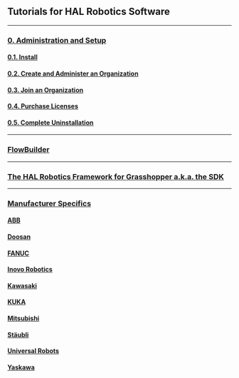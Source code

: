 ## Tutorials for HAL Robotics Software
---

### [0. Administration and Setup](Overview/0-Administration-and-Setup/Contents.md#0-administration-and-setup)

#### [0.1. Install](Overview/0-Administration-and-Setup/Contents.md#01-install)

#### [0.2. Create and Administer an Organization](Overview/0-Administration-and-Setup/Contents.md#02-create-and-administer-an-organization)

#### [0.3. Join an Organization](Overview/0-Administration-and-Setup/Contents.md#03-join-an-organization)

#### [0.4. Purchase Licenses](Overview/0-Administration-and-Setup/Contents.md#04-purchase-licenses)

#### [0.5. Complete Uninstallation](Overview/0-Administration-and-Setup/Contents.md#05-complete-uninstallation)

---

### [FlowBuilder](FlowBuilder/Contents.md)

---

### [The HAL Robotics Framework for Grasshopper a.k.a. the SDK](Grasshopper/Contents.md)

---

### [Manufacturer Specifics](Manufacturers/Contents.md)

#### [ABB](Manufacturers/ABB/Contents.md)

#### [Doosan](Manufacturers/Doosan/Contents.md)

#### [FANUC](Manufacturers/FANUC/Contents.md)

#### [Inovo Robotics](Manufacturers/InovoRobotics/Contents.md)

#### [Kawasaki](Manufacturers/Kawaasaki/Contents.md)

#### [KUKA](Manufacturers/KUKA/Contents.md)

#### [Mitsubishi](Manufacturers/Mitsubishi/Contents.md)

#### [Stäubli](Manufacturers/Staubli/Contents.md)

#### [Universal Robots](Manufacturers/UniversalRobots/Contents.md)

#### [Yaskawa](Manufacturers/Yaskawa/Contents.md)